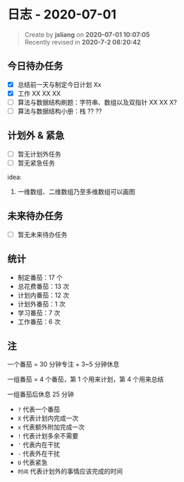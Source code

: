 日志 - 2020-07-01
===

> Create by **jsliang** on **2020-07-01 10:07:05**  
> Recently revised in **2020-7-2 08:20:42**  

## 今日待办任务

* [x] 总结前一天与制定今日计划 Xx
* [x] 工作 XX XX XX
* [ ] 算法与数据结构刷题：字符串、数组以及双指针 XX XX X?
* [ ] 算法与数据结构小册：栈 ?? ??

## 计划外 & 紧急

* [ ] 暂无计划外任务
* [ ] 暂无紧急任务

idea:

1. 一维数组、二维数组乃至多维数组可以画图

## 未来待办任务

* [ ] 暂无未来待办任务

## 统计

* 制定番茄：17 个
* 总花费番茄：13 次
* 计划内番茄：12 次
* 计划外番茄：1 次
* 学习番茄：7 次
* 工作番茄：6 次

## 注

一个番茄 = 30 分钟专注 + 3~5 分钟休息

一组番茄 = 4 个番茄，第 1 个用来计划，第 4 个用来总结

一组番茄后休息 25 分钟

* `?` 代表一个番茄
* `X` 代表计划内完成一次
* `x` 代表额外附加完成一次
* `!` 代表计划多余不需要
* `'` 代表内在干扰
* `-` 代表外在干扰
* `U` 代表紧急
* `时间` 代表计划外的事情应该完成的时间
